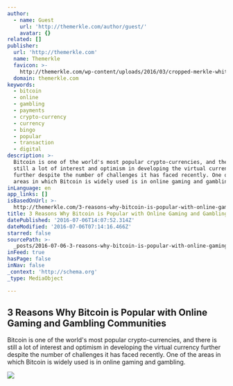 ```yaml
---
author:
  - name: Guest
    url: 'http://themerkle.com/author/guest/'
    avatar: {}
related: []
publisher:
  url: 'http://themerkle.com'
  name: Themerkle
  favicon: >-
    http://themerkle.com/wp-content/uploads/2016/03/cropped-merkle-white-1-192x192.png
  domain: themerkle.com
keywords:
  - bitcoin
  - online
  - gambling
  - payments
  - crypto-currency
  - currency
  - bingo
  - popular
  - transaction
  - digital
description: >-
  Bitcoin is one of the world's most popular crypto-currencies, and there is
  still a lot of interest and optimism in developing the virtual currency
  further despite the number of challenges it has faced recently. One of the
  areas in which Bitcoin is widely used is in online gaming and gambling.
inLanguage: en
app_links: []
isBasedOnUrl: >-
  http://themerkle.com/3-reasons-why-bitcoin-is-popular-with-online-gaming-and-gambling-communities/
title: 3 Reasons Why Bitcoin is Popular with Online Gaming and Gambling Communities
datePublished: '2016-07-06T14:07:52.314Z'
dateModified: '2016-07-06T07:14:16.466Z'
starred: false
sourcePath: >-
  _posts/2016-07-06-3-reasons-why-bitcoin-is-popular-with-online-gaming-and-gamb.md
inFeed: true
hasPage: false
inNav: false
_context: 'http://schema.org'
_type: MediaObject

---
```

<article style=""><h1>3 Reasons Why Bitcoin is Popular with Online Gaming and Gambling Communities</h1><p>Bitcoin is one of the world's most popular crypto-currencies, and there is still a lot of interest and optimism in developing the virtual currency further despite the number of challenges it has faced recently. One of the areas in which Bitcoin is widely used is in online gaming and gambling.</p><img src="http://themerkle.com/wp-content/uploads/2016/07/Themerkle_Gambling-BTC.png" /></article>